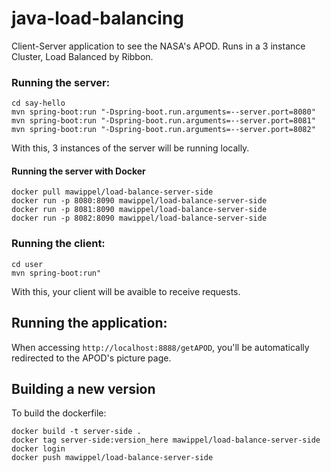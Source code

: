 # java-load-balancing
Client-Server application to see the NASA's APOD.
Runs in a 3 instance Cluster, Load Balanced by Ribbon.

### Running the server:

```
cd say-hello
mvn spring-boot:run "-Dspring-boot.run.arguments=--server.port=8080"
mvn spring-boot:run "-Dspring-boot.run.arguments=--server.port=8081"
mvn spring-boot:run "-Dspring-boot.run.arguments=--server.port=8082"
```
With this, 3 instances of the server will be running locally.

#### Running the server with Docker
```
docker pull mawippel/load-balance-server-side
docker run -p 8080:8090 mawippel/load-balance-server-side
docker run -p 8081:8090 mawippel/load-balance-server-side
docker run -p 8082:8090 mawippel/load-balance-server-side
```

### Running the client:

```
cd user
mvn spring-boot:run"
```
With this, your client will be avaible to receive requests.

## Running the application:
When accessing ```http://localhost:8888/getAPOD```, you'll be automatically redirected to the APOD's picture page.

## Building a new version
To build the dockerfile:

```
docker build -t server-side .
docker tag server-side:version_here mawippel/load-balance-server-side
docker login
docker push mawippel/load-balance-server-side
```
